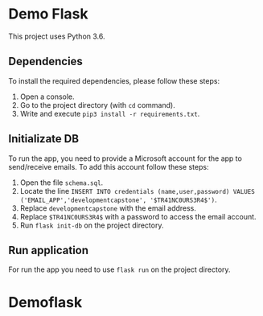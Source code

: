 # Demo Flask
This project uses Python 3.6.

## Dependencies
To install the required dependencies, please follow these steps:

1. Open a console.
2. Go to the project directory (with `cd` command).
3. Write and execute `pip3 install -r requirements.txt`.

## Initializate DB
To run the app, you need to provide a Microsoft account for the app to send/receive emails. To add this account follow these steps:

1. Open the file `schema.sql`.
2. Locate the line `INSERT INTO credentials (name,user,password) VALUES ('EMAIL_APP','developmentcapstone', '$TR41NC0URS3R4$')`.
3. Replace `developmentcapstone` with the email address.
4. Replace `$TR41NC0URS3R4$` with a password to access the email account.
5. Run `flask init-db` on the project directory.

## Run application
For run the app you need to use `flask run` on the project directory.
# Demoflask

